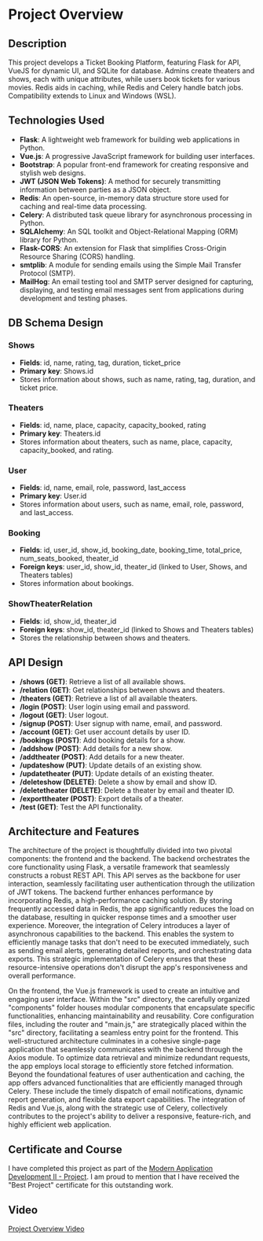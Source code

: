# Project Overview

## Description

This project develops a Ticket Booking Platform, featuring Flask for API, VueJS for dynamic UI, and SQLite for database. Admins create theaters and shows, each with unique attributes, while users book tickets for various movies. Redis aids in caching, while Redis and Celery handle batch jobs. Compatibility extends to Linux and Windows (WSL).

## Technologies Used

- **Flask**: A lightweight web framework for building web applications in Python.
- **Vue.js**: A progressive JavaScript framework for building user interfaces.
- **Bootstrap**: A popular front-end framework for creating responsive and stylish web designs.
- **JWT (JSON Web Tokens)**: A method for securely transmitting information between parties as a JSON object.
- **Redis**: An open-source, in-memory data structure store used for caching and real-time data processing.
- **Celery**: A distributed task queue library for asynchronous processing in Python.
- **SQLAlchemy**: An SQL toolkit and Object-Relational Mapping (ORM) library for Python.
- **Flask-CORS**: An extension for Flask that simplifies Cross-Origin Resource Sharing (CORS) handling.
- **smtplib**: A module for sending emails using the Simple Mail Transfer Protocol (SMTP).
- **MailHog**: An email testing tool and SMTP server designed for capturing, displaying, and testing email messages sent from applications during development and testing phases.

## DB Schema Design

### Shows
- **Fields**: id, name, rating, tag, duration, ticket_price
- **Primary key**: Shows.id
- Stores information about shows, such as name, rating, tag, duration, and ticket price.

### Theaters
- **Fields**: id, name, place, capacity, capacity_booked, rating
- **Primary key**: Theaters.id
- Stores information about theaters, such as name, place, capacity, capacity_booked, and rating.

### User
- **Fields**: id, name, email, role, password, last_access
- **Primary key**: User.id
- Stores information about users, such as name, email, role, password, and last_access.

### Booking
- **Fields**: id, user_id, show_id, booking_date, booking_time, total_price, num_seats_booked, theater_id
- **Foreign keys**: user_id, show_id, theater_id (linked to User, Shows, and Theaters tables)
- Stores information about bookings.

### ShowTheaterRelation
- **Fields**: id, show_id, theater_id
- **Foreign keys**: show_id, theater_id (linked to Shows and Theaters tables)
- Stores the relationship between shows and theaters.

## API Design

- **/shows (GET)**: Retrieve a list of all available shows.
- **/relation (GET)**: Get relationships between shows and theaters.
- **/theaters (GET)**: Retrieve a list of all available theaters.
- **/login (POST)**: User login using email and password.
- **/logout (GET)**: User logout.
- **/signup (POST)**: User signup with name, email, and password.
- **/account (GET)**: Get user account details by user ID.
- **/bookings (POST)**: Add booking details for a show.
- **/addshow (POST)**: Add details for a new show.
- **/addtheater (POST)**: Add details for a new theater.
- **/updateshow (PUT)**: Update details of an existing show.
- **/updatetheater (PUT)**: Update details of an existing theater.
- **/deleteshow (DELETE)**: Delete a show by email and show ID.
- **/deletetheater (DELETE)**: Delete a theater by email and theater ID.
- **/exporttheater (POST)**: Export details of a theater.
- **/test (GET)**: Test the API functionality.

## Architecture and Features

The architecture of the project is thoughtfully divided into two pivotal components: the frontend and the backend. The backend orchestrates the core functionality using Flask, a versatile framework that seamlessly constructs a robust REST API. This API serves as the backbone for user interaction, seamlessly facilitating user authentication through the utilization of JWT tokens. The backend further enhances performance by incorporating Redis, a high-performance caching solution. By storing frequently accessed data in Redis, the app significantly reduces the load on the database, resulting in quicker response times and a smoother user experience. Moreover, the integration of Celery introduces a layer of asynchronous capabilities to the backend. This enables the system to efficiently manage tasks that don't need to be executed immediately, such as sending email alerts, generating detailed reports, and orchestrating data exports. This strategic implementation of Celery ensures that these resource-intensive operations don't disrupt the app's responsiveness and overall performance.

On the frontend, the Vue.js framework is used to create an intuitive and engaging user interface. Within the "src" directory, the carefully organized "components" folder houses modular components that encapsulate specific functionalities, enhancing maintainability and reusability. Core configuration files, including the router and "main.js," are strategically placed within the "src" directory, facilitating a seamless entry point for the frontend. This well-structured architecture culminates in a cohesive single-page application that seamlessly communicates with the backend through the Axios module. To optimize data retrieval and minimize redundant requests, the app employs local storage to efficiently store fetched information. Beyond the foundational features of user authentication and caching, the app offers advanced functionalities that are efficiently managed through Celery. These include the timely dispatch of email notifications, dynamic report generation, and flexible data export capabilities. The integration of Redis and Vue.js, along with the strategic use of Celery, collectively contributes to the project's ability to deliver a responsive, feature-rich, and highly efficient web application.

## Certificate and Course

I have completed this project as part of the [Modern Application Development II - Project](https://study.iitm.ac.in/ds/course_pages/BSCS2006P.html). I am proud to mention that I have received the "Best Project" certificate for this outstanding work.

## Video

[Project Overview Video](https://drive.google.com/file/d/1bHR71HRMDGvp54jo_YVCLwqUVTcrUWSz/view?usp=drive_link)

